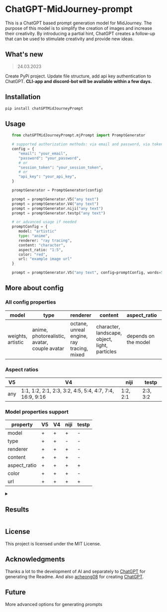 # ChatGPT-MidJourney-prompt

This is a ChatGPT based prompt generation model for MidJourney. The purpose of this model is to simplify the creation of images and increase their creativity. By introducing a partial hint, ChatGPT creates a follow-up that can be used to stimulate creativity and provide new ideas.

## What's new
>
> 24.03.2023

Create PyPi project. Update file structure, add api key authentication to ChatGPT.
__CLI-app and discord-bot will be available within a few days.__

## Installation

```bash
pip install chatGPTMidJourneyPrompt
```

## Usage

```py
   from chatGPTMidJourneyPrompt.mjPrompt import PromptGenerator

   # supported authorization methods: via email and password, via token, via api key
   config = {
      "email": "your_email",
      "password": "your_password",
      # or
      "session_token": "your_session_token",
      # or
      "api_key": "your_api_key",
   }

   promptGenerator = PromptGenerator(config)

   prompt = promptGenerator.V5("any text")
   prompt = promptGenerator.V4("any text")
   prompt = promptGenerator.niji("any text")
   prompt = promptGenerator.testp("any text")

   # or advanced usage if needed
   promptConfig = {
      model: "artistic"
      type: "anime",
      renderer: "ray tracing",
      content: "character",
      aspect_ratio: "1:5",
      color: "red",
      url: "example image url"
   }

   prompt = promptGenerator.V5("any text", config=promptConfig, words=50)
```

## More about config

### All config properties

|model|type|renderer|content|aspect_ratio|color|url|
|---|---|---|---|---|---|---|
|weights, artistic|anime, photorealistic, avatar, couple avatar|octane, unreal engine, ray tracing, mixed|character, landscape, object, light, particles|depends on the model|any|any|

### Aspect ratios

|V5|V4|niji|testp|
|---|---|---|---|
|any|1:1, 1:2, 2:1, 2:3, 3:2, 4:5, 5:4, 4:7, 7:4, 16:9, 9:16|1:2, 2:1|2:3, 3:2|

### Model properties support

|property|V5|V4|niji|testp|
|---|---|---|---|---|
|model|+|+|+|-|
|type|+|+|-|-|
|renderer|+|+|+|-|
|content|+|+|+|-|
|aspect_ratio|+|+|+|+|
|color|+|+|+|-|
|url|+|+|+|+|

<details>

<summary>

## Results

</summary>

_See more examples in my [gallery](https://github.com/awekrx/MidJourney-Arts)_

### Short-weights model

> prompt: `Sakura blossoms::5, pink flowers::4, Licorice plant::3, Japanese landscape::5, octane render::4, landscape desing::4, red::10, purple::10, , high quality photo::5, soft light::2, sharp-focus::3, hyper realism::4 --v 4 --s 1000 --q 5 --ar 16:9`

![](https://github.com/awekrx/ChatGPT-MidJourney-prompt/blob/master/images/arts/2.png?raw=true)

> prompt: `Stars::5, galaxy::4, space::5, , , , --v 4 --ar 3:2 --s 1000 --q 5 --ar 1:2`

![](https://github.com/awekrx/ChatGPT-MidJourney-prompt/blob/master/images/arts/3.png?raw=true)

## Artistic model

> prompt: `Elven assassin with a masked face and intricate runes. Highly detailed photorealism showcases the intricate details of the mask and runic markings. Focused on the assassin's face, with a blurred background. The lighting is a blend of candlelight and twilight, adding a sense of mystery to the character. The style is a mix of ancient and fantasy. Resolution: --ar 16:9 --s 1000 --q 2 --upbeta --v 4`

![](https://github.com/awekrx/ChatGPT-MidJourney-prompt/blob/master/images/arts/4.png?raw=true)

> prompt: `An elven warrior girl wielding a sword, dressed in armor made of intricate metals and fabrics. She stands against a futuristic background with high-tech elements, rendered with the latest technologies. Focused, blurred background, full-body::5 soft light::1 high quality photo::1 --v 4 --ar 3:2 --s 1000 --q 5`

![](https://github.com/awekrx/ChatGPT-MidJourney-prompt/blob/master/images/arts/5.png?raw=true)

## Niji

> prompt: `Stray dog::3, samurai::5, katana::5, dirt road::3, countryside::3, --niji --q 2`

![](https://github.com/awekrx/ChatGPT-MidJourney-prompt/blob/master/images/arts/1.png?raw=true)

</details>

## License

This project is licensed under the MIT License.

## Acknowledgments

Thanks a lot to the development of AI and separately to [ChatGPT](https://chat.openai.com) for generating the Readme.
And also [acheong08](https://github.com/acheong08) for creating [ChatGPT](https://github.com/acheong08/ChatGPT).

## Future

More advanced options for generating prompts
